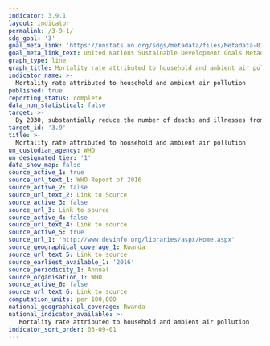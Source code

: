 ```yaml
---
indicator: 3.9.1
layout: indicator
permalink: /3-9-1/
sdg_goal: '3'
goal_meta_link: 'https://unstats.un.org/sdgs/metadata/files/Metadata-03-09-01.pdf'
goal_meta_link_text: United Nations Sustainable Development Goals Metadata (pdf 894kB)
graph_type: line
graph_title: Mortality rate attributed to household and ambient air pollution
indicator_name: >-
  Mortality rate attributed to household and ambient air pollution
published: true
reporting_status: complete
data_non_statistical: false
target: >-
  By 2030, substantially reduce the number of deaths and illnesses from hazardous chemicals and air, water and soil pollution and contamination
target_id: '3.9'
title: >-
  Mortality rate attributed to household and ambient air pollution
un_custodian_agency: WHO
un_designated_tier: '1'
data_show_map: false
source_active_1: true
source_url_text_1: WHO Report of 2016
source_active_2: false
source_url_text_2: Link to Source
source_active_3: false
source_url_3: Link to source
source_active_4: false
source_url_text_4: Link to source
source_active_5: true
source_url_1: 'http://www.devinfo.org/libraries/aspx/Home.aspx'
source_geographical_coverage_1: Rwanda
source_url_text_5: Link to source
source_earliest_available_1: '2016'
source_periodicity_1: Annual
source_organisation_1: WHO
source_active_6: false
source_url_text_6: Link to source
computation_units: per 100,000 
national_geographical_coverage: Rwanda
national_indicator_available: >-
   Mortality rate attributed to household and ambient air pollution
indicator_sort_order: 03-09-01
---
```

